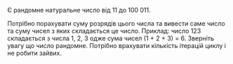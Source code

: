 Є рандомне натуральне число від 11 до 100 011.

Потрібно порахувати суму розрядів цього числа та вивести саме число та суму чисел з яких складається це число. 
Приклад: число 123 складається з числа 1, 2, 3 одже сума чисел (1 + 2 + 3) = 6. Зверніть увагу що число рандомне. 
Потрібно врахувати кількість ітерацій циклу і не робити зайвих.
